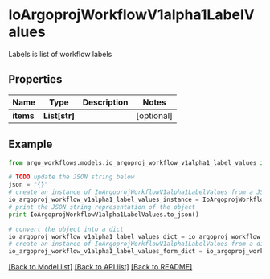 # IoArgoprojWorkflowV1alpha1LabelValues

Labels is list of workflow labels

## Properties

Name | Type | Description | Notes
------------ | ------------- | ------------- | -------------
**items** | **List[str]** |  | [optional] 

## Example

```python
from argo_workflows.models.io_argoproj_workflow_v1alpha1_label_values import IoArgoprojWorkflowV1alpha1LabelValues

# TODO update the JSON string below
json = "{}"
# create an instance of IoArgoprojWorkflowV1alpha1LabelValues from a JSON string
io_argoproj_workflow_v1alpha1_label_values_instance = IoArgoprojWorkflowV1alpha1LabelValues.from_json(json)
# print the JSON string representation of the object
print IoArgoprojWorkflowV1alpha1LabelValues.to_json()

# convert the object into a dict
io_argoproj_workflow_v1alpha1_label_values_dict = io_argoproj_workflow_v1alpha1_label_values_instance.to_dict()
# create an instance of IoArgoprojWorkflowV1alpha1LabelValues from a dict
io_argoproj_workflow_v1alpha1_label_values_form_dict = io_argoproj_workflow_v1alpha1_label_values.from_dict(io_argoproj_workflow_v1alpha1_label_values_dict)
```
[[Back to Model list]](../README.md#documentation-for-models) [[Back to API list]](../README.md#documentation-for-api-endpoints) [[Back to README]](../README.md)


